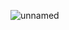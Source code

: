 
![unnamed](https://user-images.githubusercontent.com/94575562/149240015-c07f636a-9ff5-4106-a4a1-ec22bb76a779.png)

